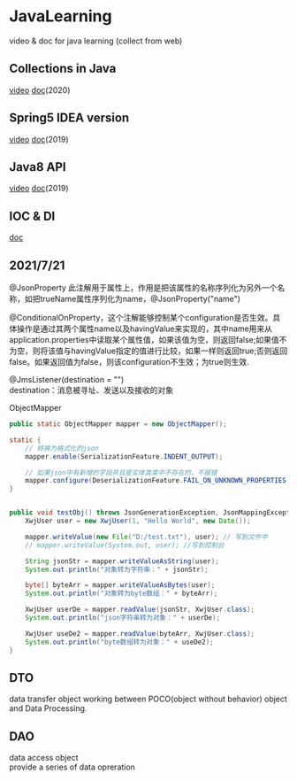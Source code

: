 # JavaLearning
video &amp; doc for java learning (collect from web)

Collections in Java
--------
[video](https://www.bilibili.com/video/BV1zD4y1Q7Fw) [doc](https://lazydog036.gitee.io/2020/10/29/JAVA%E9%9B%86%E5%90%88%E6%A1%86%E6%9E%B6/)(2020)

Spring5 IDEA version
--------
[video](https://www.bilibili.com/video/BV1WE411d7Dv) [doc](https://www.docs4dev.com/docs/zh/spring-framework/5.1.3.RELEASE/reference/)(2019)

Java8 API
-------
[video](https://www.bilibili.com/video/BV1ut411g7E9) [doc](https://blog.csdn.net/weixin_45225595/article/details/106203264)(2019)

IOC & DI
---------
[doc](https://blog.csdn.net/bestone0213/article/details/47424255)

2021/7/21
------
@JsonProperty 此注解用于属性上，作用是把该属性的名称序列化为另外一个名称，如把trueName属性序列化为name，@JsonProperty("name")  

@ConditionalOnProperty，这个注解能够控制某个configuration是否生效。具体操作是通过其两个属性name以及havingValue来实现的，其中name用来从application.properties中读取某个属性值，如果该值为空，则返回false;如果值不为空，则将该值与havingValue指定的值进行比较，如果一样则返回true;否则返回false。如果返回值为false，则该configuration不生效；为true则生效.  

@JmsListener(destination = "")  
destination：消息被寻址、发送以及接收的对象  

ObjectMapper  
```java
public static ObjectMapper mapper = new ObjectMapper();

static {
    // 转换为格式化的json
    mapper.enable(SerializationFeature.INDENT_OUTPUT);

    // 如果json中有新增的字段并且是实体类类中不存在的，不报错
    mapper.configure(DeserializationFeature.FAIL_ON_UNKNOWN_PROPERTIES, false);
}


public void testObj() throws JsonGenerationException, JsonMappingException, IOException {
    XwjUser user = new XwjUser(1, "Hello World", new Date());

    mapper.writeValue(new File("D:/test.txt"), user); // 写到文件中
    // mapper.writeValue(System.out, user); //写到控制台

    String jsonStr = mapper.writeValueAsString(user);
    System.out.println("对象转为字符串：" + jsonStr);

    byte[] byteArr = mapper.writeValueAsBytes(user);
    System.out.println("对象转为byte数组：" + byteArr);

    XwjUser userDe = mapper.readValue(jsonStr, XwjUser.class);
    System.out.println("json字符串转为对象：" + userDe);

    XwjUser useDe2 = mapper.readValue(byteArr, XwjUser.class);
    System.out.println("byte数组转为对象：" + useDe2);
}
```

DTO
-----
data transfer object
working between POCO(object without behavior) object and Data Processing.

DAO
-----
data access object  
provide a series of data opreration
